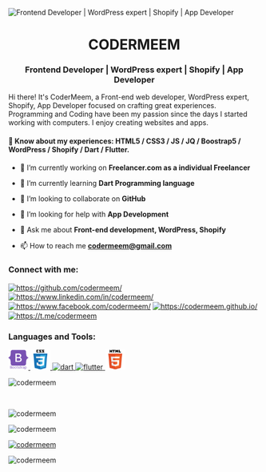 ![Frontend Developer | WordPress expert | Shopify | App Developer](https://media-exp1.licdn.com/dms/image/C5616AQGCLmwhdFx0Og/profile-displaybackgroundimage-shrink_200_800/0/1645011990054?e=1650499200&v=beta&t=MnsOKo27gJzsqItcE8B1O4Gh0Yu2OsPEsLtVyfO790o)

<h1 align="center"> CODERMEEM </h1>
<h3 align="center">Frontend Developer | WordPress expert | Shopify | App Developer</h3>

Hi there! It's CoderMeem, a Front-end web developer, WordPress expert, Shopify, App Developer focused on crafting great experiences. Programming and Coding have been my passion since the days I started working with computers. I enjoy creating websites and apps.

#### 📄 Know about my experiences: HTML5 / CSS3 / JS / JQ / Boostrap5 / WordPress / Shopify / Dart / Flutter.


- 🔭 I’m currently working on **Freelancer.com as a individual Freelancer**

- 🌱 I’m currently learning **Dart Programming language**

- 👯 I’m looking to collaborate on **GitHub**

- 🤝 I’m looking for help with **App Development**

- 💬 Ask me about **Front-end development, WordPress, Shopify**

- 📫 How to reach me **codermeem@gmail.com**


<h3 align="left">Connect with me:</h3>
<p align="left">
<a href="https://github.com/codermeem/" target="_blank"><img align="center" src="https://cdn.jsdelivr.net/npm/simple-icons@3.0.1/icons/github.svg" alt="https://github.com/codermeem/" height="30" width="40" /></a>
<a href="https://www.linkedin.com/in/codermeem/" target="_blank"><img align="center" src="https://raw.githubusercontent.com/rahuldkjain/github-profile-readme-generator/master/src/images/icons/Social/linked-in-alt.svg" alt="https://www.linkedin.com/in/codermeem/" height="30" width="40" /></a>
<a href="https://www.facebook.com/codermeem/" target="_blank"><img align="center" src="https://raw.githubusercontent.com/rahuldkjain/github-profile-readme-generator/master/src/images/icons/Social/facebook.svg" alt="https://www.facebook.com/codermeem/" height="30" width="40" /></a>
<a href="https://codermeem.github.io/" target="_blank">
<img align="center" src="https://cdn.jsdelivr.net/npm/simple-icons@3.0.1/icons/icloud.svg" alt="https://codermeem.github.io/" height="30" width="40" /></a>
<a href="https://t.me/codermeem" target="_blank">
<img align="center" src="https://cdn.jsdelivr.net/npm/simple-icons@3.0.1/icons/telegram.svg" alt="https://t.me/codermeem" height="30" width="40" /></a>
</p>


<h3 align="left">Languages and Tools:</h3>
<p align="left"> <a href="https://getbootstrap.com" target="_blank" rel="noreferrer"> <img src="https://raw.githubusercontent.com/devicons/devicon/master/icons/bootstrap/bootstrap-plain-wordmark.svg" alt="bootstrap" width="40" height="40"/> </a> <a href="https://www.w3schools.com/css/" target="_blank" rel="noreferrer"> <img src="https://raw.githubusercontent.com/devicons/devicon/master/icons/css3/css3-original-wordmark.svg" alt="css3" width="40" height="40"/> </a> <a href="https://dart.dev" target="_blank" rel="noreferrer"> <img src="https://www.vectorlogo.zone/logos/dartlang/dartlang-icon.svg" alt="dart" width="40" height="40"/> </a> <a href="https://flutter.dev" target="_blank" rel="noreferrer"> <img src="https://www.vectorlogo.zone/logos/flutterio/flutterio-icon.svg" alt="flutter" width="40" height="40"/> </a> <a href="https://www.w3.org/html/" target="_blank" rel="noreferrer"> <img src="https://raw.githubusercontent.com/devicons/devicon/master/icons/html5/html5-original-wordmark.svg" alt="html5" width="40" height="40"/> </a> </p>


<p><img src="https://github-readme-stats.vercel.app/api/top-langs?username=codermeem&show_icons=true&locale=en&layout=compact" alt="codermeem" /></p> <br>
<p><img src="https://github-readme-stats.vercel.app/api?username=codermeem&show_icons=true&locale=en" alt="codermeem" /> </p>

<p><img src="https://github-readme-streak-stats.herokuapp.com/?user=codermeem&" alt="codermeem" /> </p>
  
<p align="left"> <a href="https://github.com/ryo-ma/github-profile-trophy"><img src="https://github-profile-trophy.vercel.app/?username=codermeem" alt="codermeem" /></a> </p>
<p align="left"> <img src="https://komarev.com/ghpvc/?username=codermeem&label=Profile%20views&color=0e75b6&style=flat" alt="codermeem" /> </p>
